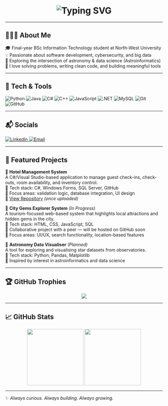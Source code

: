 <!-- Typing animation with pink accent -->
<h1 align="center">
  <img src="https://readme-typing-svg.demolab.com?font=Fira+Code&size=24&pause=1000&color=FF69B4&center=true&vCenter=true&width=435&lines=Hi%2C+I'm+Thandokuhle+Mdlalose;IT+Student+%7C+Software+Dev+%7C+Cybersecurity+%7C+Big+Data;Exploring+Astroinformatics+%F0%9F%8C%9F" alt="Typing SVG" />
</h1>

---

## 👩🏽‍💻 About Me

🎓 Final-year BSc Information Technology student at North-West University  
💡 Passionate about software development, cybersecurity, and big data  
🔭 Exploring the intersection of astronomy & data science (Astroinformatics)  
💬 I love solving problems, writing clean code, and building meaningful tools  

---

## 🧰 Tech & Tools

![Python](https://img.shields.io/badge/-Python-3776AB?style=flat&logo=python&logoColor=white)
![Java](https://img.shields.io/badge/-Java-007396?style=flat&logo=java&logoColor=white)
![C#](https://img.shields.io/badge/-C%23-239120?style=flat&logo=c-sharp&logoColor=white)
![C++](https://img.shields.io/badge/-C++-00599C?style=flat&logo=c%2B%2B&logoColor=white)
![JavaScript](https://img.shields.io/badge/-JavaScript-F7DF1E?style=flat&logo=javascript&logoColor=black)
![.NET](https://img.shields.io/badge/-.NET-512BD4?style=flat&logo=dotnet&logoColor=white)
![MySQL](https://img.shields.io/badge/-MySQL-4479A1?style=flat&logo=mysql&logoColor=white)
![Git](https://img.shields.io/badge/-Git-F05032?style=flat&logo=git&logoColor=white)
![GitHub](https://img.shields.io/badge/-GitHub-181717?style=flat&logo=github&logoColor=white)

---

## 📬 Socials

<p align="left">
  <a href="https://www.linkedin.com/in/thandokuhle-m-4773251b3/" target="_blank">
    <img src="https://img.shields.io/badge/LinkedIn-%230077B5.svg?&style=flat&logo=linkedin&logoColor=white" alt="LinkedIn" />
  </a>
  <a href="mailto:kuhlem80@gmail.com">
    <img src="https://img.shields.io/badge/Email-D14836?style=flat&logo=gmail&logoColor=white" alt="Email" />
  </a>
</p>

---

## 📂 Featured Projects

🏨 **Hotel Management System**  
A C#/Visual Studio-based application to manage guest check-ins, check-outs, room availability, and inventory control.  
🔧 Tech stack: C#, Windows Forms, SQL Server, GitHub  
📌 Focus areas: validation logic, database integration, UI design  
🔗 [View Repository](https://github.com/Tha-ndo-kuhle/hotel-management-system) *(once uploaded)*

🌆 **City Gems Explorer System** *(In Progress)*  
A tourism-focused web-based system that highlights local attractions and hidden gems in the city.  
🔧 Tech stack: HTML, CSS, JavaScript, SQL  
🤝 Collaborative project with a peer — will be hosted on GitHub soon  
📌 Focus areas: UI/UX, search functionality, location-based features  

🌌 **Astronomy Data Visualiser** *(Planned)*  
A tool for exploring and visualising star datasets from observatories.  
🔧 Tech stack: Python, Pandas, Matplotlib  
📌 Inspired by interest in astroinformatics and data science

---

## 🏆 GitHub Trophies

<p align="center">
  <img src="https://github-profile-trophy.vercel.app/?username=Tha-ndo-kuhle&theme=radical&margin-w=15&row=2&column=3" />
</p>

---

## 📈 GitHub Stats

<div align="center">
  <img height="180em" src="https://github-readme-stats.vercel.app/api?username=Tha-ndo-kuhle&show_icons=true&theme=radical&hide_border=true" />
  <img height="180em" src="https://github-readme-stats.vercel.app/api/top-langs/?username=Tha-ndo-kuhle&layout=compact&theme=radical&hide_border=true" />
</div>

---

✨ *Always curious. Always building. Always growing.*

